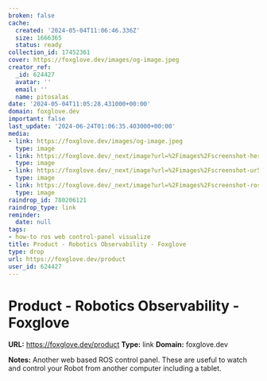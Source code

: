 ```yaml
---
broken: false
cache:
  created: '2024-05-04T11:06:46.336Z'
  size: 1666365
  status: ready
collection_id: 17452361
cover: https://foxglove.dev/images/og-image.jpeg
creator_ref:
  _id: 624427
  avatar: ''
  email: ''
  name: pitosalas
date: '2024-05-04T11:05:28.431000+00:00'
domain: foxglove.dev
important: false
last_update: '2024-06-24T01:06:35.403000+00:00'
media:
- link: https://foxglove.dev/images/og-image.jpeg
  type: image
- link: https://foxglove.dev/_next/image?url=%2Fimages%2Fscreenshot-hero.jpeg&w=3840&q=75
  type: image
- link: https://foxglove.dev/_next/image?url=%2Fimages%2Fscreenshot-ur5e.webp&w=1920&q=75
  type: image
- link: https://foxglove.dev/_next/image?url=%2Fimages%2Fscreenshot-ros.webp&w=1920&q=75
  type: image
raindrop_id: 780206121
raindrop_type: link
reminder:
  date: null
tags:
- how-to ros web control-panel visualize
title: Product - Robotics Observability - Foxglove
type: drop
url: https://foxglove.dev/product
user_id: 624427
---
```


# Product - Robotics Observability - Foxglove

**URL:** https://foxglove.dev/product
**Type:** link
**Domain:** foxglove.dev

**Notes:**
Another web based ROS control panel. These are useful to watch and control your Robot from another computer including a tablet.
